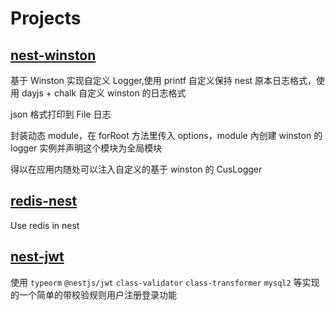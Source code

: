 # Projects

## [nest-winston](https://github.com/AmbitionsXXXV/nest-use/tree/main/nest-winston)

基于 Winston 实现自定义 Logger,使用 printf 自定义保持 nest 原本日志格式，使用 dayjs + chalk 自定义 winston 的日志格式

json 格式打印到 File 日志

封装动态 module，在 forRoot 方法里传入 options，module 內创建 winston 的 logger 实例并声明这个模块为全局模块

得以在应用内随处可以注入自定义的基于 winston 的 CusLogger

## [redis-nest](https://github.com/AmbitionsXXXV/nest-use/tree/main/redis-nest)

Use redis in nest

## [nest-jwt](https://github.com/AmbitionsXXXV/nest-use/tree/main/nest-jwt)

使用 `typeorm` `@nestjs/jwt` `class-validator` `class-transformer` `mysql2` 等实现的一个简单的带校验规则用户注册登录功能
